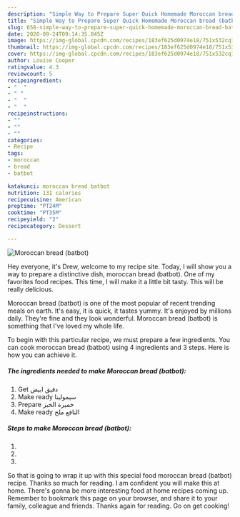 ```yaml
---
description: "Simple Way to Prepare Super Quick Homemade Moroccan bread (batbot)"
title: "Simple Way to Prepare Super Quick Homemade Moroccan bread (batbot)"
slug: 658-simple-way-to-prepare-super-quick-homemade-moroccan-bread-batbot
date: 2020-09-24T09:14:35.845Z
image: https://img-global.cpcdn.com/recipes/183ef625d0974e18/751x532cq70/moroccan-bread-batbot-recipe-main-photo.jpg
thumbnail: https://img-global.cpcdn.com/recipes/183ef625d0974e18/751x532cq70/moroccan-bread-batbot-recipe-main-photo.jpg
cover: https://img-global.cpcdn.com/recipes/183ef625d0974e18/751x532cq70/moroccan-bread-batbot-recipe-main-photo.jpg
author: Louise Cooper
ratingvalue: 4.3
reviewcount: 5
recipeingredient:
- "  "
- " "
- "  "
- "  "
recipeinstructions:
- ""
- ""
- ""
categories:
- Recipe
tags:
- moroccan
- bread
- batbot

katakunci: moroccan bread batbot 
nutrition: 131 calories
recipecuisine: American
preptime: "PT24M"
cooktime: "PT35M"
recipeyield: "2"
recipecategory: Dessert

---
```



![Moroccan bread (batbot)](https://img-global.cpcdn.com/recipes/183ef625d0974e18/751x532cq70/moroccan-bread-batbot-recipe-main-photo.jpg)

Hey everyone, it's Drew, welcome to my recipe site. Today, I will show you a way to prepare a distinctive dish, moroccan bread (batbot). One of my favorites food recipes. This time, I will make it a little bit tasty. This will be really delicious.

Moroccan bread (batbot) is one of the most popular of recent trending meals on earth. It's easy, it is quick, it tastes yummy. It's enjoyed by millions daily. They're fine and they look wonderful. Moroccan bread (batbot) is something that I've loved my whole life.




To begin with this particular recipe, we must prepare a few ingredients. You can cook moroccan bread (batbot) using 4 ingredients and 3 steps. Here is how you can achieve it.

<!--inarticleads1-->

##### The ingredients needed to make Moroccan bread (batbot):

1. Get  دقيق ابيض
1. Make ready  سيمولينا
1. Prepare  خميرة الخبز
1. Make ready  النافع ملح




<!--inarticleads2-->

##### Steps to make Moroccan bread (batbot):

1. 
1. 
1. 




So that is going to wrap it up with this special food moroccan bread (batbot) recipe. Thanks so much for reading. I am confident you will make this at home. There's gonna be more interesting food at home recipes coming up. Remember to bookmark this page on your browser, and share it to your family, colleague and friends. Thanks again for reading. Go on get cooking!
